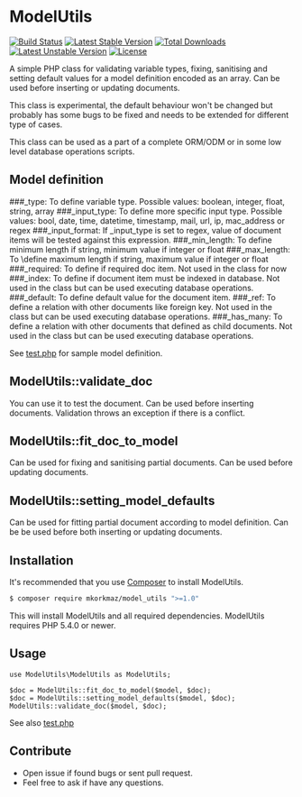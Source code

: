 # ModelUtils
[![Build Status](https://travis-ci.org/mkorkmaz/model_utils.svg?branch=develop)](https://travis-ci.org/mkorkmaz/model_utils)
[![Latest Stable Version](https://poser.pugx.org/mkorkmaz/model_utils/v/stable)](https://packagist.org/packages/mkorkmaz/model_utils) [![Total Downloads](https://poser.pugx.org/mkorkmaz/model_utils/downloads)](https://packagist.org/packages/mkorkmaz/model_utils) [![Latest Unstable Version](https://poser.pugx.org/mkorkmaz/model_utils/v/unstable)](https://packagist.org/packages/mkorkmaz/model_utils) [![License](https://poser.pugx.org/mkorkmaz/model_utils/license)](https://packagist.org/packages/mkorkmaz/model_utils)


A simple PHP class for validating variable types, fixing, sanitising and setting default values for a model definition encoded as an array. Can be used before inserting or updating documents. 

This class is experimental, the default behaviour won't be changed but probably has some bugs to be fixed and needs to be extended for different type of cases.

This class can be used as a part of a complete ORM/ODM or in some low level database operations scripts.

## Model definition

###\_type: 
To define variable type. Possible values: boolean, integer, float, string, array
###\_input\_type:
To define more specific input type. Possible values: bool, date, time, datetime, timestamp, mail, url, ip, mac_address or regex 
###\_input\_format:
If \_input\_type is set to regex, value of document items will be tested against this expression. 
###\_min\_length:
To define minimum length if string, minimum value if integer or float
###\_max\_length: 
To \define maximum length if string, maximum value if integer or float
###\_required:
To define if required doc item. Not used in the class for now 
###\_index:
To define if document item must be indexed in database. Not used in the class but can be used executing database operations.
###\_default:
To define default value for the document item.
###\_ref:
To define a relation with other documents like foreign key. Not used in the class but can be used executing database operations.
###\_has_many:
To define a relation with other documents that defined as child documents. Not used in the class but can be used executing database operations.

See [test.php](https://github.com/mkorkmaz/model_utils/blob/master/test/test.php) for sample model definition.


## ModelUtils::validate\_doc

You can use it to test the document. Can be used before inserting documents. Validation throws an exception if there is a conflict.


## ModelUtils::fit\_doc\_to\_model

Can be used for fixing and sanitising partial documents. Can be used before updating documents.

## ModelUtils::setting\_model\_defaults

Can be used for fitting partial document according to model definition. Can be be used before both inserting or updating documents.


## Installation

It's recommended that you use [Composer](https://getcomposer.org/) to install ModelUtils.

```bash
$ composer require mkorkmaz/model_utils ">=1.0"
```

This will install ModelUtils and all required dependencies. ModelUtils requires PHP 5.4.0 or newer.

## Usage
```
use ModelUtils\ModelUtils as ModelUtils;

$doc = ModelUtils::fit_doc_to_model($model, $doc);
$doc = ModelUtils::setting_model_defaults($model, $doc);
ModelUtils::validate_doc($model, $doc);
```
See also [test.php](https://github.com/mkorkmaz/model_utils/blob/master/test/test.php)

## Contribute
* Open issue if found bugs or sent pull request.
* Feel free to ask if have any questions.
